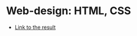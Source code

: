 # Web-design: HTML, CSS

- [Link to the result](https://zahoruiko.github.io/HW-FE-220905-HTML-CSS/)
